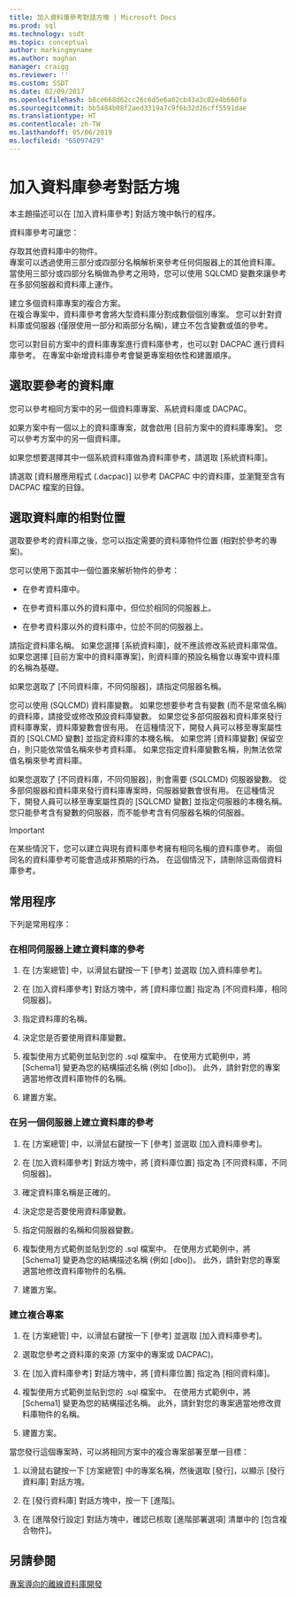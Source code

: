 ```yaml
---
title: 加入資料庫參考對話方塊 | Microsoft Docs
ms.prod: sql
ms.technology: ssdt
ms.topic: conceptual
author: markingmyname
ms.author: maghan
manager: craigg
ms.reviewer: ''
ms.custom: SSDT
ms.date: 02/09/2017
ms.openlocfilehash: b8ce668d62cc26c6d5e6a62cb43a3c02e4b660fa
ms.sourcegitcommit: bb5484b08f2aed3319a7c9f6b32d26cff5591dae
ms.translationtype: HT
ms.contentlocale: zh-TW
ms.lasthandoff: 05/06/2019
ms.locfileid: "65097429"
---
```

# <a name="add-database-reference-dialog-box"></a>加入資料庫參考對話方塊
本主題描述可以在 [加入資料庫參考] 對話方塊中執行的程序。  
  
資料庫參考可讓您：  
  
存取其他資料庫中的物件。  
專案可以透過使用三部分或四部分名稱解析來參考任何伺服器上的其他資料庫。 當使用三部分或四部分名稱做為參考之用時，您可以使用 SQLCMD 變數來讓參考在多部伺服器和資料庫上運作。  
  
建立多個資料庫專案的複合方案。  
在複合專案中，資料庫參考會將大型資料庫分割成數個個別專案。 您可以針對資料庫或伺服器 (僅限使用一部分和兩部分名稱)，建立不包含變數或值的參考。  
  
您可以對目前方案中的資料庫專案進行資料庫參考，也可以對 DACPAC 進行資料庫參考。 在專案中新增資料庫參考會變更專案相依性和建置順序。  
  
## <a name="selecting-the-database-to-reference"></a>選取要參考的資料庫  
您可以參考相同方案中的另一個資料庫專案、系統資料庫或 DACPAC。  
  
如果方案中有一個以上的資料庫專案，就會啟用 [目前方案中的資料庫專案]。 您可以參考方案中的另一個資料庫。  
  
如果您想要選擇其中一個系統資料庫做為資料庫參考，請選取 [系統資料庫]。  
  
請選取 [資料層應用程式 (.dacpac)] 以參考 DACPAC 中的資料庫，並瀏覽至含有 DACPAC 檔案的目錄。  
  
## <a name="selecting-the-databases-relative-location"></a>選取資料庫的相對位置  
選取要參考的資料庫之後，您可以指定需要的資料庫物件位置 (相對於參考的專案)。  
  
您可以使用下面其中一個位置來解析物件的參考：  
  
- 在參考資料庫中。  
  
- 在參考資料庫以外的資料庫中，但位於相同的伺服器上。  
  
- 在參考資料庫以外的資料庫中，位於不同的伺服器上。  
  
請指定資料庫名稱。 如果您選擇 [系統資料庫]，就不應該修改系統資料庫常值。 如果您選擇 [目前方案中的資料庫專案]，則資料庫的預設名稱會以專案中資料庫的名稱為基礎。  
  
如果您選取了 [不同資料庫，不同伺服器]，請指定伺服器名稱。  
  
您可以使用 (SQLCMD) 資料庫變數。 如果您想要參考含有變數 (而不是常值名稱) 的資料庫，請接受或修改預設資料庫變數。 如果您從多部伺服器和資料庫來發行資料庫專案，資料庫變數會很有用。 在這種情況下，開發人員可以移至專案屬性頁的 [SQLCMD 變數] 並指定資料庫的本機名稱。 如果您將 [資料庫變數] 保留空白，則只能依常值名稱來參考資料庫。 如果您指定資料庫變數名稱，則無法依常值名稱來參考資料庫。  
  
如果您選取了 [不同資料庫，不同伺服器]，則會需要 (SQLCMD) 伺服器變數。 從多部伺服器和資料庫來發行資料庫專案時，伺服器變數會很有用。 在這種情況下，開發人員可以移至專案屬性頁的 [SQLCMD 變數] 並指定伺服器的本機名稱。 您只能參考含有變數的伺服器，而不能參考含有伺服器名稱的伺服器。  
  
> [!IMPORTANT]  
> 在某些情況下，您可以建立與現有資料庫參考擁有相同名稱的資料庫參考。 兩個同名的資料庫參考可能會造成非預期的行為。 在這個情況下，請刪除這兩個資料庫參考。  
  
## <a name="common-procedures"></a>常用程序  
下列是常用程序：  
  
### <a name="to-create-a-reference-to-a-database-on-the-same-server"></a>在相同伺服器上建立資料庫的參考  
  
1.  在 [方案總管] 中，以滑鼠右鍵按一下 [參考] 並選取 [加入資料庫參考]。  
  
2.  在 [加入資料庫參考] 對話方塊中，將 [資料庫位置] 指定為 [不同資料庫，相同伺服器]。  
  
3.  指定資料庫的名稱。  
  
4.  決定您是否要使用資料庫變數。  
  
5.  複製使用方式範例並貼到您的 .sql 檔案中。 在使用方式範例中，將 [Schema1] 變更為您的結構描述名稱 (例如 [dbo])。 此外，請針對您的專案適當地修改資料庫物件的名稱。  
  
6.  建置方案。  
  
### <a name="to-create-a-reference-to-a-database-on-another-server"></a>在另一個伺服器上建立資料庫的參考  
  
1.  在 [方案總管] 中，以滑鼠右鍵按一下 [參考] 並選取 [加入資料庫參考]。  
  
2.  在 [加入資料庫參考] 對話方塊中，將 [資料庫位置] 指定為 [不同資料庫，不同伺服器]。  
  
3.  確定資料庫名稱是正確的。  
  
4.  決定您是否要使用資料庫變數。  
  
5.  指定伺服器的名稱和伺服器變數。  
  
6.  複製使用方式範例並貼到您的 .sql 檔案中。 在使用方式範例中，將 [Schema1] 變更為您的結構描述名稱 (例如 [dbo])。 此外，請針對您的專案適當地修改資料庫物件的名稱。  
  
7.  建置方案。  
  
### <a name="to-create-a-composite-project"></a>建立複合專案  
  
1.  在 [方案總管] 中，以滑鼠右鍵按一下 [參考] 並選取 [加入資料庫參考]。  
  
2.  選取您參考之資料庫的來源 (方案中的專案或 DACPAC)。  
  
3.  在 [加入資料庫參考] 對話方塊中，將 [資料庫位置] 指定為 [相同資料庫]。  
  
4.  複製使用方式範例並貼到您的 .sql 檔案中。 在使用方式範例中，將 [Schema1] 變更為您的結構描述名稱。 此外，請針對您的專案適當地修改資料庫物件的名稱。  
  
5.  建置方案。  
  
當您發行這個專案時，可以將相同方案中的複合專案部署至單一目標：  
  
1.  以滑鼠右鍵按一下 [方案總管] 中的專案名稱，然後選取 [發行]，以顯示 [發行資料庫] 對話方塊。  
  
2.  在 [發行資料庫] 對話方塊中，按一下 [進階]。  
  
3.  在 [進階發行設定] 對話方塊中，確認已核取 [進階部署選項] 清單中的 [包含複合物件]。  
  
## <a name="see-also"></a>另請參閱  
[專案導向的離線資料庫開發](../ssdt/project-oriented-offline-database-development.md)  
  

